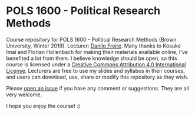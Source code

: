 # POLS 1600 - Political Research Methods

Course repository for POLS 1600 - Political Research Methods (Brown University, Winter 2019). Lecturer: [Danilo Freire](https://danilofreire.github.io). Many thanks to Kosuke Imai and Florian Hollenbach for making their materials available online, I've benefited a lot from them. I believe knowledge should be open, so this course is licensed under a [Creative Commons Attribution 4.0 International License](https://creativecommons.org/licenses/by/4.0/). Lecturers are free to use my slides and syllabus in their courses, and users can download, use, share or modify this repository as they wish. 

Please [open an issue](https://github.com/danilofreire/pols1600/issues) if you have any comment or suggestions. They are all very welcome.

I hope you enjoy the course! :)
